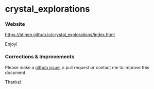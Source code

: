 # crystal_explorations

### Website

https://btihen.github.io/crystal_explorations/index.html

Enjoy!

### Corrections & Improvements

Please make a [github issue](https://github.com/btihen/crystal_explorations/issues), a pull request or contact me to improve this document.

Thanks!
